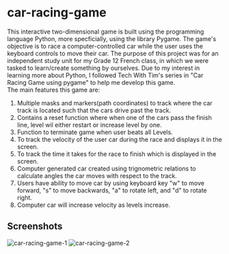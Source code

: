 # car-racing-game

This interactive two-dimensional game is built using the programming language Python, more specficially, using the library Pygame. The game's objective is to race a computer-controlled car while the user uses the keyboard controls to move their car. The purpose of this project was for an independent study unit for my Grade 12 French class, in which we were tasked to learn/create something by ourselves. Due to my interest in learning more about Python, I followed Tech With Tim's series in "Car Racing Game using pygame" to help me develop this game. \
The main features this game are: 
1. Multiple masks and markers(path coordinates) to track where the car track is located such that the cars drive past the track. 
2. Contains a reset function where when one of the cars pass the finish line, level wil either restart or increase level by one.
3. Function to terminate game when user beats all Levels.
4. To track the velocity of the user car during the race and displays it in the screen.
5.  To track the time it takes for the race to finish which is displayed in the screen.
6. Computer generated car created using trignometric relations to calculate angles the car moves with respect to the track.
7. Users have ability to move car by using keyboard key "w" to move forward, "s" to move backwards, "a" to rotate left, and "d" to rotate right.
8. Computer car will increase velocity as levels increase. 

## Screenshots
![car-racing-game-1](https://github.com/rbrueda/car-racing-game/assets/93105329/496d42d7-cf39-411e-ba8a-80c7844b20b3)
![car-racing-game-2](https://github.com/rbrueda/car-racing-game/assets/93105329/0ec0b747-2c72-4367-be92-24a4e34ddb2a)
